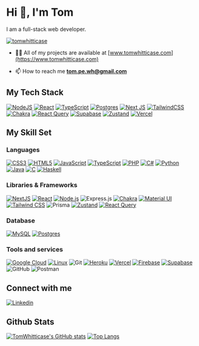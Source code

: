 # Hi 👋, I'm Tom
I am a full-stack web developer.

<p align="left"> <a href="https://github.com/ryo-ma/github-profile-trophy"><img src="https://github-profile-trophy.vercel.app/?username=tomwhitticase" alt="tomwhitticase" /></a> </p>

- 👨‍💻 All of my projects are available at [www.tomwhitticase.com](https://www.tomwhitticase.com)

- 📫 How to reach me **tom.pe.wh@gmail.com**

## My Tech Stack
 [![NodeJS](https://img.shields.io/badge/node.js-6DA55F?style=for-the-badge&logo=node.js&logoColor=white)](https://nodejs.org/) [![React](https://img.shields.io/badge/react-%2320232a.svg?style=for-the-badge&logo=react&logoColor=%2361DAFB)](https://reactjs.org/) [![TypeScript](https://img.shields.io/badge/typescript-%23007ACC.svg?style=for-the-badge&logo=typescript&logoColor=white)](https://www.typescriptlang.org/) [![Postgres](https://img.shields.io/badge/postgres-%23316192.svg?style=for-the-badge&logo=postgresql&logoColor=white)](https://www.postgresql.org/) [![Next  JS](https://img.shields.io/badge/Next-black?style=for-the-badge&logo=next.js&logoColor=white)](https://nextjs.org/) [![TailwindCSS](https://img.shields.io/badge/tailwindcss-%2338B2AC.svg?style=for-the-badge&logo=tailwind-css&logoColor=white)](https://tailwindcss.com/) [![Chakra](https://img.shields.io/badge/chakra-%234ED1C5.svg?style=for-the-badge&logo=chakraui&logoColor=white)](https://chakra-ui.com/) [![React  Query](https://img.shields.io/badge/-React%20Query-FF4154?style=for-the-badge&logo=react%20query&logoColor=white)](https://react-query.tanstack.com/) [![Supabase](https://img.shields.io/badge/Supabase-3ECF8E?style=for-the-badge&logo=supabase&logoColor=white)](https://supabase.io/) [![Zustand](https://img.shields.io/badge/-Zustand-2D3748?style=for-the-badge&logo=OpenZeppelin&logoColor=white)](https://github.com/pmndrs/zustand) [![Vercel](https://img.shields.io/badge/vercel-%23000000.svg?style=for-the-badge&logo=vercel&logoColor=white)](https://vercel.com/)

## My Skill Set

### Languages 
[![CSS3](https://img.shields.io/badge/CSS3-1572B6?style=for-the-badge&logo=css3&logoColor=white)](https://www.w3schools.com/css/) [![HTML5](https://img.shields.io/badge/HTML5-E34F26?style=for-the-badge&logo=html5&logoColor=white)](https://en.wikipedia.org/wiki/HTML5) [![JavaScript](https://img.shields.io/badge/JavaScript-F7DF1E?style=for-the-badge&logo=javascript&logoColor=black)](https://www.javascript.com/) [![TypeScript](https://img.shields.io/badge/TypeScript-007ACC?style=for-the-badge&logo=typescript&logoColor=white)](https://www.typescriptlang.org/) [![PHP](https://img.shields.io/badge/PHP-777BB4?style=for-the-badge&logo=php&logoColor=white)](https://www.php.net/) [![C#](https://img.shields.io/badge/C%23-239120?style=for-the-badge&logo=c-sharp&logoColor=white)](https://docs.microsoft.com/en-us/dotnet/csharp/) [![Python](https://img.shields.io/badge/Python-3776AB?style=for-the-badge&logo=python&logoColor=white)](https://www.python.org/) [![Java](https://img.shields.io/badge/java-%23ED8B00.svg?style=for-the-badge&logo=java&logoColor=white)](https://www.w3schools.com/java/) [![C](https://img.shields.io/badge/C-A8B9CC?style=for-the-badge&logo=c&logoColor=white)](https://www.cprogramming.com/) [![Haskell](https://img.shields.io/badge/Haskell-5D4F85?style=for-the-badge&logo=haskell&logoColor=white)](https://www.haskell.org/)
  
### Libraries & Frameworks
[![NextJS](https://img.shields.io/badge/Next-black?style=for-the-badge&logo=next.js&logoColor=white)](https://nextjs.org/) [![React](https://img.shields.io/badge/React-20232A?style=for-the-badge&logo=react&logoColor=61DAFB)](https://reactjs.org/) [![Node.js](https://img.shields.io/badge/Node.js-43853D?style=for-the-badge&logo=node.js&logoColor=white)](https://nodejs.org/) ![Express.js](https://img.shields.io/badge/express.js-%23404d59.svg?style=for-the-badge&logo=express&logoColor=%2361DAFB) [![Chakra](https://img.shields.io/badge/chakra-%234ED1C5.svg?style=for-the-badge&logo=chakraui&logoColor=white)](https://chakra-ui.com/) [![Material  UI](https://img.shields.io/badge/Material_UI-0081CB?style=for-the-badge&logo=mui&logoColor=white)](https://mui.com/) [![Tailwind  CSS](https://img.shields.io/badge/Tailwind_CSS-38B2AC?style=for-the-badge&logo=tailwind-css&logoColor=white)](https://www.tailwindcss.com/) ![Prisma](https://img.shields.io/badge/Prisma-3982CE?style=for-the-badge&logo=Prisma&logoColor=white) [![Zustand](https://img.shields.io/badge/-Zustand-2D3748?style=for-the-badge&logo=OpenZeppelin&logoColor=white)](https://github.com/pmndrs/zustand/) [![React  Query](https://img.shields.io/badge/-React%20Query-FF4154?style=for-the-badge&logo=react%20query&logoColor=white)](https://react-query.tanstack.com/)

### Database
[![MySQL](https://img.shields.io/badge/MySQL-00000F?style=for-the-badge&logo=mysql&logoColor=white)](https://www.mysql.com/)
[
![Postgres](https://img.shields.io/badge/postgres-%23316192.svg?style=for-the-badge&logo=postgresql&logoColor=white)](https://www.postgresql.org/)

### Tools and services

[![Google Cloud](https://img.shields.io/badge/Google_Cloud-4285F4?style=for-the-badge&logo=google-cloud&logoColor=white)](https://cloud.google.com/)
[![Linux](https://img.shields.io/badge/Linux-FCC624?style=for-the-badge&logo=linux&logoColor=black)](https://www.linux.org/)
![Git](https://img.shields.io/badge/git-%23F05033.svg?style=for-the-badge&logo=git&logoColor=white)
[![Heroku](https://img.shields.io/badge/heroku-%23430098.svg?style=for-the-badge&logo=heroku&logoColor=white)](https://www.heroku.com/)
[![Vercel](https://img.shields.io/badge/vercel-%23000000.svg?style=for-the-badge&logo=vercel&logoColor=white)](https://vercel.com/)
[![Firebase](https://img.shields.io/badge/firebase-%23039BE5.svg?style=for-the-badge&logo=firebase)](https://firebase.google.com/)
[![Supabase](https://img.shields.io/badge/Supabase-3ECF8E?style=for-the-badge&logo=supabase&logoColor=white)](https://supabase.io/)
![GitHub](https://img.shields.io/badge/github-%23121011.svg?style=for-the-badge&logo=github&logoColor=white)
![Postman](https://img.shields.io/badge/Postman-FF6C37?style=for-the-badge&logo=postman&logoColor=white)


## Connect with me

[![Linkedin](https://img.shields.io/badge/linkedin-%231E77B5.svg?&style=for-the-badge&logo=linkedin&logoColor=white)](https://linkedin.com/in/tom-whitticase)


## Github Stats

[![TomWhitticase's GitHub stats](https://github-readme-stats.vercel.app/api?username=TomWhitticase&show_icons=true)](https://github.com/TomWhitticase)
[![Top Langs](https://github-readme-stats.vercel.app/api/top-langs/?username=TomWhitticase&layout=compact)](https://github.com/TomWhitticase)

